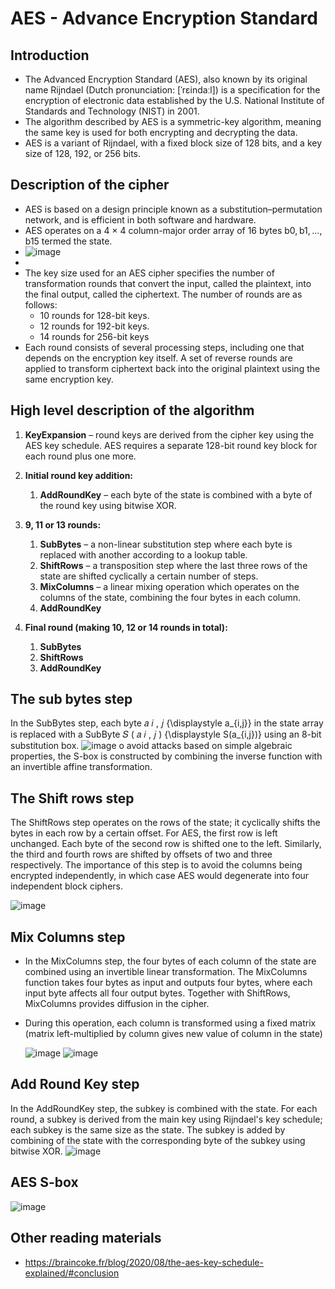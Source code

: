 # AES - Advance Encryption Standard

## Introduction

- The Advanced Encryption Standard (AES), also known by its original name Rijndael (Dutch pronunciation: [ˈrɛindaːl]) is a specification for the encryption of electronic data established by the U.S. National Institute of Standards and Technology (NIST) in 2001.
- The algorithm described by AES is a symmetric-key algorithm, meaning the same key is used for both encrypting and decrypting the data.
-  AES is a variant of Rijndael, with a fixed block size of 128 bits, and a key size of 128, 192, or 256 bits.

## Description of the cipher
- AES is based on a design principle known as a substitution–permutation network, and is efficient in both software and hardware.
- AES operates on a 4 × 4 column-major order array of 16 bytes b0, b1, ..., b15 termed the state.
- ![image](https://github.com/ShudarsanRegmi/myDigiNotes/assets/65646203/f7bff3fb-bf3c-49b8-9304-8317346a13e1)
- 
- The key size used for an AES cipher specifies the number of transformation rounds that convert the input, called the plaintext, into the final output, called the ciphertext. The number of rounds are as follows:
  - 10 rounds for 128-bit keys.
  - 12 rounds for 192-bit keys.
  - 14 rounds for 256-bit keys
- Each round consists of several processing steps, including one that depends on the encryption key itself. A set of reverse rounds are applied to transform ciphertext back into the original plaintext using the same encryption key.

## High level description of the algorithm
1. **KeyExpansion** – round keys are derived from the cipher key using the AES key schedule. AES requires a separate 128-bit round key block for each round plus one more.

2. **Initial round key addition:**
   1. **AddRoundKey** – each byte of the state is combined with a byte of the round key using bitwise XOR.

3. **9, 11 or 13 rounds:**
   1. **SubBytes** – a non-linear substitution step where each byte is replaced with another according to a lookup table.
   2. **ShiftRows** – a transposition step where the last three rows of the state are shifted cyclically a certain number of steps.
   3. **MixColumns** – a linear mixing operation which operates on the columns of the state, combining the four bytes in each column.
   4. **AddRoundKey**

4. **Final round (making 10, 12 or 14 rounds in total):**
   1. **SubBytes**
   2. **ShiftRows**
   3. **AddRoundKey**

## The sub bytes step
In the SubBytes step, each byte 𝑎 𝑖 , 𝑗 {\displaystyle a_{i,j}} in the state array is replaced with a SubByte 𝑆 ( 𝑎 𝑖 , 𝑗 ) {\displaystyle S(a_{i,j})} using an 8-bit substitution box.
![image](https://github.com/ShudarsanRegmi/myDigiNotes/assets/65646203/f7f649c9-8d1c-48f3-ad26-960d1355d96a)
o avoid attacks based on simple algebraic properties, the S-box is constructed by combining the inverse function with an invertible affine transformation.

## The Shift rows step
The ShiftRows step operates on the rows of the state; it cyclically shifts the bytes in each row by a certain offset. For AES, the first row is left unchanged. Each byte of the second row is shifted one to the left. Similarly, the third and fourth rows are shifted by offsets of two and three respectively. The importance of this step is to avoid the columns being encrypted independently, in which case AES would degenerate into four independent block ciphers.

![image](https://github.com/ShudarsanRegmi/myDigiNotes/assets/65646203/e6e53e2f-b0fd-4c2d-b8c6-59d6ce698e98)

## Mix Columns step
- In the MixColumns step, the four bytes of each column of the state are combined using an invertible linear transformation. The MixColumns function takes four bytes as input and outputs four bytes, where each input byte affects all four output bytes. Together with ShiftRows, MixColumns provides diffusion in the cipher.
- During this operation, each column is transformed using a fixed matrix (matrix left-multiplied by column gives new value of column in the state)

  ![image](https://github.com/ShudarsanRegmi/myDigiNotes/assets/65646203/1d291a8d-0484-4a1b-8818-f5c889f22139)
  ![image](https://github.com/ShudarsanRegmi/myDigiNotes/assets/65646203/ccdd08ac-e090-49d3-8705-601d6517d987)

## Add Round Key step
In the AddRoundKey step, the subkey is combined with the state. For each round, a subkey is derived from the main key using Rijndael's key schedule; each subkey is the same size as the state. The subkey is added by combining of the state with the corresponding byte of the subkey using bitwise XOR.
![image](https://github.com/ShudarsanRegmi/myDigiNotes/assets/65646203/0ed8c702-ef66-465e-85ec-777818716ce5)

## AES S-box
![image](https://github.com/ShudarsanRegmi/myDigiNotes/assets/65646203/a5fc0335-236c-44bf-bc5f-7c8c6a8123e3)

## Other reading materials
- https://braincoke.fr/blog/2020/08/the-aes-key-schedule-explained/#conclusion
